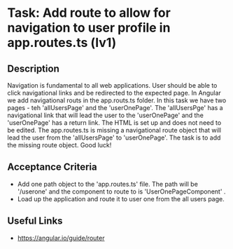 # Task: Add route to allow for navigation to user profile in app.routes.ts (lv1)

## Description
Navigation is fundamental to all web applications. User should be able to click navigational links and be 
redirected to the expected page. In Angular we add navigational routs in the app.routs.ts folder. In this task
we have two pages - teh 'allUsersPage' and the 'userOnePage'. The 'allUsersPge' has a navigational link that 
will lead the user to the 'userOnePage' and the 'userOnePage' has a return link. The HTML is set up and does not
need to be edited. The app.routes.ts is missing a navigational route object that will lead the user from the 
'allUsersPage' to 'userOnePage'. The task is to add the missing route object.
Good luck!

## Acceptance Criteria
- Add one path object to the 'app.routes.ts' file. The path will be '/userone' and the component to route to is 'UserOnePageComponent' .
- Load up the application and route it to user one from the all users page.

## Useful Links
- https://angular.io/guide/router

